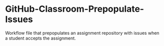 # GitHub-Classroom-Prepopulate-Issues
Workflow file that prepopulates an assignment repository with issues when a student accepts the assignment.
